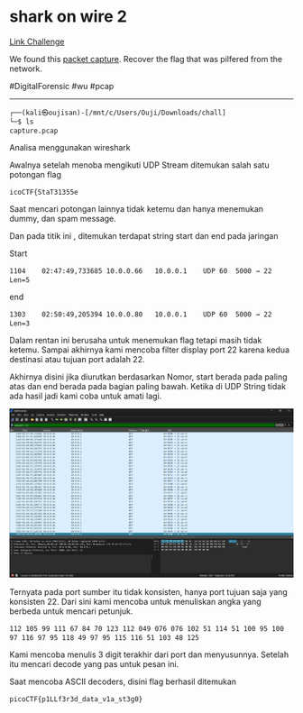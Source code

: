 # shark on wire 2
[Link Challenge](https://play.picoctf.org/practice/challenge/84)

We found this [packet capture](https://jupiter.challenges.picoctf.org/static/b506393b6f9d53b94011df000c534759/capture.pcap). Recover the flag that was pilfered from the network.

#DigitalForensic #wu #pcap 
___
```
┌──(kali㉿oujisan)-[/mnt/c/Users/Ouji/Downloads/chall]
└─$ ls
capture.pcap
```

Analisa menggunakan wireshark

Awalnya setelah menoba mengikuti UDP Stream ditemukan salah satu potongan flag
```
icoCTF{StaT31355e
```

Saat mencari potongan lainnya tidak ketemu dan hanya menemukan dummy, dan spam message.

Dan pada titik ini , ditemukan terdapat string start dan end pada jaringan

Start
```
1104	02:47:49,733685	10.0.0.66	10.0.0.1	UDP	60	5000 → 22 Len=5
```

end
```
1303	02:50:49,205394	10.0.0.80	10.0.0.1	UDP	60	5000 → 22 Len=3
```

Dalam rentan ini berusaha untuk menemukan flag tetapi masih tidak ketemu. Sampai akhirnya kami mencoba filter display  port 22 karena kedua destinasi atau tujuan port adalah 22.

Akhirnya disini jika diurutkan berdasarkan Nomor, start berada pada paling atas dan end berada pada bagian paling bawah. Ketika di UDP String tidak ada hasil jadi kami coba untuk amati lagi.

![port22.png](./img/port22.png)

Ternyata pada port sumber itu tidak konsisten, hanya port tujuan saja yang konsisten 22. Dari sini kami mencoba untuk menuliskan angka yang berbeda untuk mencari petunjuk. 

```
112 105 99 111 67 84 70 123 112 049 076 076 102 51 114 51 100 95 100 97 116 97 95 118 49 97 95 115 116 51 103 48 125
```

Kami mencoba menulis 3 digit terakhir dari port dan menyusunnya. Setelah itu mencari decode yang pas untuk pesan ini.

Saat mencoba ASCII decoders, disini flag berhasil ditemukan
```
picoCTF{p1LLf3r3d_data_v1a_st3g0}
```